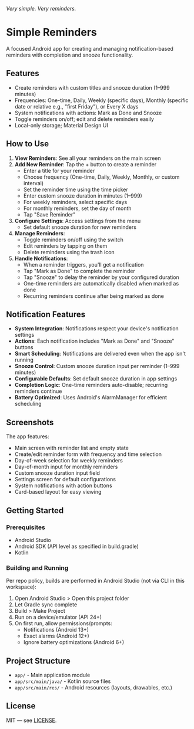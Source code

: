 _Very simple. Very reminders._

# Simple Reminders

A focused Android app for creating and managing notification-based reminders with completion and snooze functionality.

## Features

- Create reminders with custom titles and snooze duration (1–999 minutes)
- Frequencies: One-time, Daily, Weekly (specific days), Monthly (specific date or relative e.g., "first Friday"), or Every X days
- System notifications with actions: Mark as Done and Snooze
- Toggle reminders on/off; edit and delete reminders easily
- Local-only storage; Material Design UI

## How to Use

1. **View Reminders**: See all your reminders on the main screen
2. **Add New Reminder**: Tap the + button to create a reminder
   - Enter a title for your reminder
   - Choose frequency (One-time, Daily, Weekly, Monthly, or custom interval)
   - Set the reminder time using the time picker
   - Enter custom snooze duration in minutes (1–999)
   - For weekly reminders, select specific days
   - For monthly reminders, set the day of month
   - Tap "Save Reminder"
3. **Configure Settings**: Access settings from the menu
   - Set default snooze duration for new reminders
4. **Manage Reminders**:
   - Toggle reminders on/off using the switch
   - Edit reminders by tapping on them
   - Delete reminders using the trash icon
5. **Handle Notifications**:
   - When a reminder triggers, you'll get a notification
   - Tap "Mark as Done" to complete the reminder
   - Tap "Snooze" to delay the reminder by your configured duration
   - One-time reminders are automatically disabled when marked as done
   - Recurring reminders continue after being marked as done

## Notification Features

- **System Integration**: Notifications respect your device's notification settings
- **Actions**: Each notification includes "Mark as Done" and "Snooze" buttons
- **Smart Scheduling**: Notifications are delivered even when the app isn't running
- **Snooze Control**: Custom snooze duration input per reminder (1–999 minutes)
- **Configurable Defaults**: Set default snooze duration in app settings
- **Completion Logic**: One-time reminders auto-disable; recurring reminders continue
- **Battery Optimized**: Uses Android's AlarmManager for efficient scheduling

## Screenshots

The app features:

- Main screen with reminder list and empty state
- Create/edit reminder form with frequency and time selection
- Day-of-week selection for weekly reminders
- Day-of-month input for monthly reminders
- Custom snooze duration input field
- Settings screen for default configurations
- System notifications with action buttons
- Card-based layout for easy viewing

## Getting Started

### Prerequisites

- Android Studio
- Android SDK (API level as specified in build.gradle)
- Kotlin

### Building and Running

Per repo policy, builds are performed in Android Studio (not via CLI in this workspace):

1. Open Android Studio > Open this project folder
2. Let Gradle sync complete
3. Build > Make Project
4. Run on a device/emulator (API 24+)
5. On first run, allow permissions/prompts:
   - Notifications (Android 13+)
   - Exact alarms (Android 12+)
   - Ignore battery optimizations (Android 6+)

## Project Structure

- `app/` - Main application module
- `app/src/main/java/` - Kotlin source files
- `app/src/main/res/` - Android resources (layouts, drawables, etc.)

## License

MIT — see [LICENSE](LICENSE).

